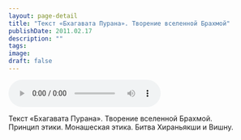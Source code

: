 ```yaml
---
layout: page-detail
title: "Текст «Бхагавата Пурана». Творение вселенной Брахмой"
publishDate: 2011.02.17
description: ""
tags:
image:
draft: false
---
```


<audio title="2011.02.17 - Текст «Бхагавата Пурана». Творение вселенной Брахмой.mp3" src="/upload/iblock/a98/a98994d7aac15ad916dce541fa605ee7.mp3" controls=""></audio>

 Текст «Бхагавата Пурана». Творение вселенной Брахмой.   
 Принцип этики. Монашеская этика. Битва Хираньякши и Вишну.  

  
